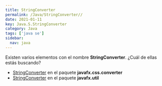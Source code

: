 ```yaml
---
title: StringConverter
permalink: /Java/StringConverter//
date: 2021-01-11
key: Java.S.StringConverter
category: Java
tags: ['java se']
sidebar: 
  nav: java
---
```


Existen varios elementos con el nombre **StringConverter**. ¿Cuál de ellas estás buscando?
<ul>
<li><a href="/Java/StringConverter-javafx-css-converter/">StringConverter</a> en el paquete <strong>javafx.css.converter</strong></li>
<li><a href="/Java/StringConverter-javafx-util/">StringConverter</a> en el paquete <strong>javafx.util</strong></li>
<ul>
